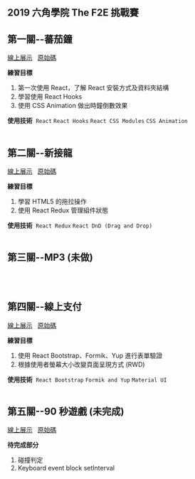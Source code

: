 ## 2019 六角學院 The F2E 挑戰賽

## 第一關--蕃茄鐘

<a href="https://bcjohnblue.github.io/F2E_2nd/#/tomato-clock" target="_blank">線上展示</a>&nbsp;&nbsp;&nbsp;<a href="https://github.com/bcjohnblue/F2E_2nd/tree/master/src/projects/TomatoClock" target="_blank">原始碼</a>

**練習目標**

1. 第一次使用 React，了解 React 安裝方式及資料夾結構
2. 學習使用 React Hooks
3. 使用 CSS Animation 做出時鐘倒數效果

**使用技術** &nbsp;`React` `React Hooks` `React CSS Modules` `CSS Animation`
<br />
<br />

## 第二關--新接龍

<a href="https://bcjohnblue.github.io/F2E_2nd/#/solitaire" target="_blank">線上展示</a>&nbsp;&nbsp;&nbsp;<a href="https://github.com/bcjohnblue/F2E_2nd/tree/master/src/projects/Solitaire" target="_blank">原始碼</a>

**練習目標**

1. 學習 HTML5 的拖拉操作
2. 使用 React Redux 管理組件狀態

**使用技術** &nbsp;`React Redux` `React DnD (Drag and Drop)`
<br />
<br />

## 第三關--MP3 (未做)

<br />
<br />

## 第四關--線上支付

<a href="https://bcjohnblue.github.io/F2E_2nd/#/online-pay" target="_blank">線上展示</a>&nbsp;&nbsp;&nbsp;<a href="https://github.com/bcjohnblue/F2E_2nd/tree/master/src/projects/OnlinePay" target="_blank">原始碼</a>

**練習目標**

1. 使用 React Bootstrap、Formik、Yup 進行表單驗證
2. 根據使用者螢幕大小改變頁面呈現方式 (RWD)

**使用技術** &nbsp;`React Bootstrap` `Formik and Yup` `Material UI`
<br />
<br />

## 第五關--90 秒遊戲 (未完成)

<a href="https://bcjohnblue.github.io/F2E_2nd/#/game" target="_blank">線上展示</a>&nbsp;&nbsp;&nbsp;<a href="https://github.com/bcjohnblue/F2E_2nd/tree/master/src/projects/Game" target="_blank">原始碼</a>

**待完成部分**

1. 碰撞判定
2. Keyboard event block setInterval
